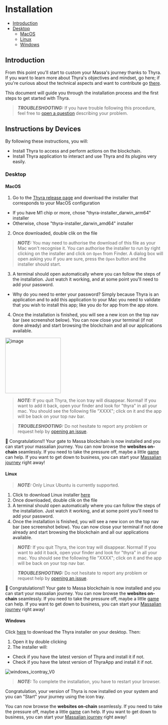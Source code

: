 
# Installation

* [Introduction](#introduction)
* [Desktop](#desktop)
  * [MacOS](#macos)
  * [Linux](#linux)
  * [Windows](#windows)

## Introduction

From this point you'll start to custom your Massa's journey thanks to Thyra. If you want to learn more about Thyra's objectives and mindset, go here; if you're curious about the technical aspects and want to contribute go [there](./CONTRIBUTING.md).

This document will guide you through the installation process and the first steps to get started with Thyra.


> **_TROUBLESHOOTING:_** If you have trouble following this procedure, feel free to [open a question](https://github.com/massalabs/thyra/issues/new) describing your problem.

## Instructions by Devices

By following these instructions, you will: 
* Install Thyra to access and perform actions on the blockchain. 
* Install Thyra application to interact and use Thyra and its plugins very easily.

### Desktop

#### MacOS

1. Go to the [Thyra release page](https://.com/massalabs/thyra/releases/latest) and download the installer that corresponds to your MacOS configuration
* If you have M1 chip or more, chose "thyra-installer_darwin_arm64" installer
* Otherwise, chose "thyra-installer_darwin_amd64" installer
2. Once downloaded, double clik on the file
> **_NOTE:_** You may need to authorise the download of this file as your Mac won't recognise it. You can authorise the installer to run by right clicking on the installer and click on `Open` from Finder. A dialog box will open asking you if you are sure, press the `Open` button and the installer should start.
3. A terminal should open automatically where you can follow the steps of the installation. Just watch it working, and at some point you'll need to add your password.
* Why do you need to enter your password? Simply because Thyra is an application and to add this application to your Mac you need to validate that you wish to install this app; like you do for app from the app store. 
4. Once the installation is finished, you will see a new icon on the top nav bar (see screenshot below). You can now close your terminal (if not done already) and start browsing the blockchain and all our applications available.
<img width="177" alt="image" src="https://user-images.githubusercontent.com/109611779/223798813-92a16141-19f6-415b-b9d8-2554eb814edc.png">


> **_NOTE:_** If you quit Thyra, the icon tray will disappear. Normal! If you want to add it back, open your finder and look for "thyra" in all your mac. You should see the following file "XXXX"; click on it and the app will be back on your top nav bar. 

> **_TROUBLESHOOTING:_** Do not hesitate to report any problem or request help by [opening an issue](https://github.com/massalabs/thyra/issues/new).


🎉 Congratulations!! Your gate to Massa blockchain is now installed and you can start your massalian journey.
You can now browse the **websites on-chain** seamlessly. If you need to take the pressure off, maybe a little [game](http://flappy.massa) can help.
If you want to get down to business, you can start your [Massalian journey](http://my.massa/thyra/wallet) right away!


#### Linux

> **_NOTE:_** Only Linux Ubuntu is currently supported.

1. Click to download Linux installer [here](https://github.com/massalabs/thyra/releases/latest/download/thyra-installer_linux_amd64)
2. Once downloaded, double clik on the file 
3. A terminal should open automatically where you can follow the steps of the installation. Just watch it working, and at some point you'll need to add your password.
4. Once the installation is finished, you will see a new icon on the top nav bar (see screenshot below). You can now close your terminal if not done already and start browsing the blockchain and all our applications available. 

> **_NOTE:_** If you quit Thyra, the icon tray will disappear. Normal! If you want to add it back, open your finder and look for "thyra" in all your mac. You should see the following file "XXXX"; click on it and the app will be back on your top nav bar. 

> **_TROUBLESHOOTING:_** Do not hesitate to report any problem or request help by [opening an issue](https://github.com/massalabs/thyra/issues/new).


🎉 Congratulations!! Your gate to Massa blockchain is now installed and you can start your massalian journey.
You can now browse the **websites on-chain** seamlessly. If you need to take the pressure off, maybe a little [game](http://flappy.massa) can help.
If you want to get down to business, you can start your [Massalian journey](http://my.massa/thyra/wallet) right away!



#### Windows


Click [here](https://github.com/massalabs/thyra/releases/latest/download/thyra-installer_windows_amd64.exe) to download the Thyra installer on your desktop. Then:
1. Open it by double clicking
2. The installer will:
  * Check if you have the latest version of Thyra and install it if not.
  * Check if you have the latest version of ThyraApp and install it if not.

![windows_icontray_V0](https://user-images.githubusercontent.com/109611779/212294116-05e1dd37-ed3f-4e3e-b034-b02d782bc4ee.png)

> **_NOTE:_** To complete the installation, you have to restart your browser.

Congratulation, your version of Thyra is now installed on your system and you can "Start" your journey using the icon tray.

You can now browse the **websites on-chain** seamlessly. If you need to take the pressure off, maybe a little [game](https://flappy.massa) can help.
If you want to get down to business, you can start your [Massalian journey](https://my.massa/thyra/wallet) right away!


